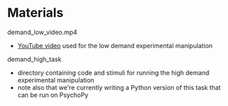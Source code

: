 # Materials

demand_low_video.mp4

* [YouTube video](https://youtu.be/Q52ZXTZK_dc) used for the low demand experimental manipulation

  

demand_high_task

* directory containing code and stimuli for running the high demand experimental manipulation
* note also that we're currently writing a Python version of this task that can be run on PsychoPy


